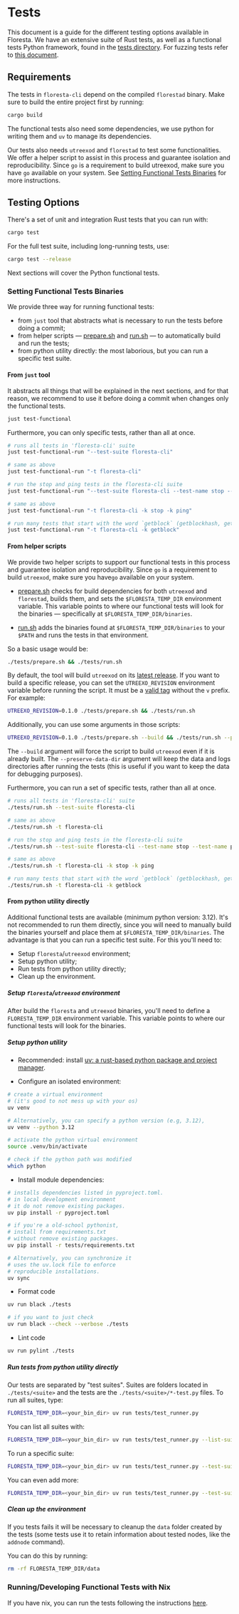 # Tests

This document is a guide for the different testing options available in Floresta. We have an extensive suite of Rust tests, as well as a functional tests Python framework, found in the [tests directory](../tests). For fuzzing tests refer to [this document](fuzzing.md).

## Requirements

The tests in `floresta-cli` depend on the compiled `florestad` binary. Make sure to build the entire project first by running:

```bash
cargo build
```

The functional tests also need some dependencies, we use python for writing them and `uv` to manage its dependencies.

Our tests also needs `utreexod` and `florestad` to test some functionalities. We offer a helper script to assist in this process and guarantee isolation and reproducibility. Since `go` is a requirement to build utreexod, make sure you have `go` available on your system.
See [Setting Functional Tests Binaries](#setting-functional-tests-binaries) for more instructions.

## Testing Options
There's a set of unit and integration Rust tests that you can run with:

```bash
cargo test
```

For the full test suite, including long-running tests, use:

```bash
cargo test --release
```

Next sections will cover the Python functional tests.

### Setting Functional Tests Binaries

We provide three way for running functional tests:
* from `just` tool that abstracts what is necessary to run the tests before doing a commit;
* from helper scripts — [prepare.sh](https://github.com/vinteumorg/Floresta/blob/master/tests/prepare.sh) and [run.sh](https://github.com/vinteumorg/Floresta/blob/master/tests/run.sh) — to automatically build and run the tests;
* from python utility directly: the most laborious, but you can run a specific test suite.

#### From `just` tool
It abstracts all things that will be explained in the next sections, and for that
reason, we recommend to use it before doing a commit when changes only the functional tests.

```bash
just test-functional
```

Furthermore, you can only specific tests, rather than all at once.

```bash
# runs all tests in 'floresta-cli' suite
just test-functional-run "--test-suite floresta-cli"

# same as above
just test-functional-run "-t floresta-cli"

# run the stop and ping tests in the floresta-cli suite
just test-functional-run "--test-suite floresta-cli --test-name stop --test-name ping"

# same as above
just test-functional-run "-t floresta-cli -k stop -k ping"

# run many tests that start with the word `getblock` (getblockhash, getblockheader, etc...)
just test-functional-run "-t floresta-cli -k getblock"
```

#### From helper scripts

We provide two helper scripts to support our functional tests in this process and guarantee isolation and reproducibility.
Since `go` is a requirement to build `utreexod`, make sure you have`go` available on your system.

* [prepare.sh](https://github.com/vinteumorg/Floresta/blob/master/tests/prepare.sh) checks for build dependencies for both `utreexod` and `florestad`, builds them, and sets the `$FLORESTA_TEMP_DIR` environment variable. This variable points to where our functional tests will look for the binaries — specifically at `$FLORESTA_TEMP_DIR/binaries`.

* [run.sh](https://github.com/vinteumorg/Floresta/blob/master/tests/run.sh) adds the binaries found at `$FLORESTA_TEMP_DIR/binaries` to your `$PATH` and runs the tests in that environment.

So a basic usage would be:

```bash
./tests/prepare.sh && ./tests/run.sh
```

By default, the tool will build `utreexod` on its [latest release](https://github.com/utreexo/utreexod/releases/latest).
If you want to build a specific release, you can set the
`UTREEXO_REVISION` environment variable before running the script.
It must be a [valid tag](https://github.com/utreexo/utreexod/tags) without the `v` prefix. For example:

```bash
UTREEXO_REVISION=0.1.0 ./tests/prepare.sh && ./tests/run.sh
```

Additionally, you can use some arguments in those scripts:

```bash
UTREEXO_REVISION=0.1.0 ./tests/prepare.sh --build && ./tests/run.sh --preserve-data-dir
```

The `--build` argument will force the script to build `utreexod` even if it is already built.
The `--preserve-data-dir` argument will keep the data and logs directories after running the tests
(this is useful if you want to keep the data for debugging purposes).

Furthermore, you can run a set of specific tests, rather than all at once.

```bash
# runs all tests in 'floresta-cli' suite
./tests/run.sh --test-suite floresta-cli

# same as above
./tests/run.sh -t floresta-cli

# run the stop and ping tests in the floresta-cli suite
./tests/run.sh --test-suite floresta-cli --test-name stop --test-name ping

# same as above
./tests/run.sh -t floresta-cli -k stop -k ping

# run many tests that start with the word `getblock` (getblockhash, getblockheader, etc...)
./tests/run.sh -t floresta-cli -k getblock
```

#### From python utility directly
Additional functional tests are available (minimum python version: 3.12).
It's not recommended to run them directly, since you will need to manually
build the binaries yourself and place them at `$FLORESTA_TEMP_DIR/binaries`.
The advantage is that you can run a specific test suite. For this you'll need to:

* Setup `floresta`/`utreexod` environment;
* Setup python utility;
* Run tests from python utility directly;
* Clean up the environment.

##### Setup `floresta`/`utreexod` environment

After build the `floresta` and `utreexod` binaries, you'll need to define
a `FLORESTA_TEMP_DIR` environment variable. This variable points to where
our functional tests will look for the binaries.

##### Setup python utility
* Recommended: install [uv: a rust-based python package and project manager](https://docs.astral.sh/uv/).

* Configure an isolated environment:

```bash
# create a virtual environment
# (it's good to not mess up with your os)
uv venv

# Alternatively, you can specify a python version (e.g, 3.12),
uv venv --python 3.12

# activate the python virtual environment
source .venv/bin/activate

# check if the python path was modified
which python
```

* Install module dependencies:

```bash
# installs dependencies listed in pyproject.toml.
# in local development environment
# it do not remove existing packages.
uv pip install -r pyproject.toml

# if you're a old-school pythonist,
# install from requirements.txt
# without remove existing packages.
uv pip install -r tests/requirements.txt

# Alternatively, you can synchronize it
# uses the uv.lock file to enforce
# reproducible installations.
uv sync
```

* Format code
```bash
uv run black ./tests

# if you want to just check
uv run black --check --verbose ./tests
```


* Lint code
```bash
uv run pylint ./tests
```

##### Run tests from python utility directly

Our tests are separated by "test suites". Suites are folders located in `./tests/<suite>` and the tests are the `./tests/<suite>/*-test.py` files. To run all suites, type:

```bash
FLORESTA_TEMP_DIR=<your_bin_dir> uv run tests/test_runner.py
```

You can list all suites with:

```bash
FLORESTA_TEMP_DIR=<your_bin_dir> uv run tests/test_runner.py --list-suites
```

To run a specific suite:

```bash
FLORESTA_TEMP_DIR=<your_bin_dir> uv run tests/test_runner.py --test-suite <suite>
```

You can even add more:

```bash
FLORESTA_TEMP_DIR=<your_bin_dir> uv run tests/test_runner.py --test-suite <suite_A> --test-suite <suite_B>
```

##### Clean up the environment

If you tests fails it will be necessary to cleanup the `data`
folder created by the tests (some tests use it to retain
information about tested nodes, like the `addnode` command).

You can do this by running:

```bash
rm -rf FLORESTA_TEMP_DIR/data
```

### Running/Developing Functional Tests with Nix

If you have nix, you can run the tests following the instructions [here](nix.md).
